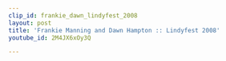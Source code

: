 ```yaml
---
clip_id: frankie_dawn_lindyfest_2008
layout: post
title: 'Frankie Manning and Dawn Hampton :: Lindyfest 2008'
youtube_id: 2M4JX6xOy3Q

---
```


